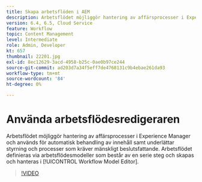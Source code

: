 ```yaml
---
title: Skapa arbetsflöden i AEM
description: Arbetsflödet möjliggör hantering av affärsprocesser i Experience Manager och används för automatisk behandling av innehåll samt underlättar styrning och processer som kräver mänskligt beslutsfattande.
version: 6.4, 6.5, Cloud Service
feature: Workflow
topic: Content Management
level: Intermediate
role: Admin, Developer
kt: 657
thumbnail: 22201.jpg
exl-id: 8ec12629-3acd-4958-b25c-0ae0b97ce244
source-git-commit: ad203d7a34f5eff7de4768131c9b4ebae261da93
workflow-type: tm+mt
source-wordcount: '84'
ht-degree: 0%

---
```


# Använda arbetsflödesredigeraren

Arbetsflödet möjliggör hantering av affärsprocesser i Experience Manager och används för automatisk behandling av innehåll samt underlättar styrning och processer som kräver mänskligt beslutsfattande. Arbetsflödet definieras via arbetsflödesmodeller som består av en serie steg och skapas och hanteras i [!UICONTROL Workflow Model Editor].

>[!VIDEO](https://video.tv.adobe.com/v/22201/?quality=12&learn=on)
